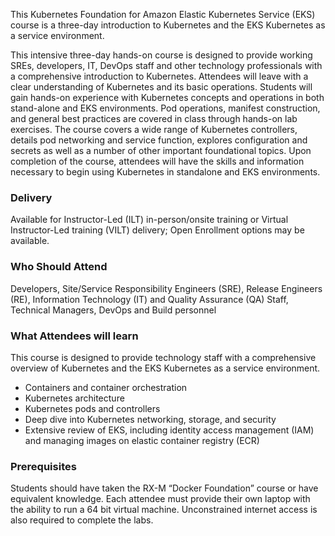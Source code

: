 <!-- Kubernetes Foundation for EKS -->

This Kubernetes Foundation for Amazon Elastic Kubernetes Service (EKS) course is a three-day introduction to Kubernetes and the EKS Kubernetes as a service environment.

This intensive three-day hands-on course is designed to provide working SREs, developers, IT, DevOps staff and other technology professionals with a comprehensive introduction to Kubernetes. Attendees will leave with a clear understanding of Kubernetes and its basic operations. Students will gain hands-on experience with Kubernetes concepts and operations in both stand-alone and EKS environments. Pod operations, manifest construction, and general best practices are covered in class through hands-on lab exercises. The course covers a wide range of Kubernetes controllers, details pod networking and service function, explores configuration and secrets as well as a number of other important foundational topics. Upon completion of the course, attendees will have the skills and information necessary to begin using Kubernetes in standalone and EKS environments.


### Delivery

Available for Instructor-Led (ILT) in-person/onsite training or Virtual Instructor-Led training (VILT) delivery; Open Enrollment options may be available.


### Who Should Attend

Developers, Site/Service Responsibility Engineers (SRE), Release Engineers (RE), Information Technology (IT) and Quality Assurance (QA) Staff, Technical Managers, DevOps and Build personnel


### What Attendees will learn

This course is designed to provide technology staff with a comprehensive overview of Kubernetes and the EKS Kubernetes
as a service environment.

- Containers and container orchestration
- Kubernetes architecture
- Kubernetes pods and controllers
- Deep dive into Kubernetes networking, storage, and security
- Extensive review of EKS, including identity access management (IAM) and managing images on elastic container registry (ECR)


### Prerequisites

Students should have taken the RX-M “Docker Foundation” course or have equivalent knowledge. Each attendee must provide
their own laptop with the ability to run a 64 bit virtual machine. Unconstrained internet access is also required to
complete the labs.



